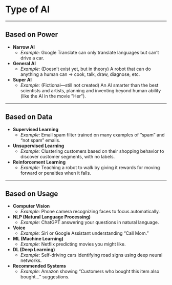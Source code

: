 # Type of AI

---

## Based on Power

- **Narrow AI**
  - *Example:* Google Translate can only translate languages but can’t drive a car.
- **General AI**
  - *Example:* (Doesn’t exist yet, but in theory) A robot that can do anything a human can -> cook, talk, draw, diagnose, etc.
- **Super AI**
  - *Example:* (Fictional—still not created) An AI smarter than the best scientists and artists, planning and inventing beyond human ability (like the AI in the movie "Her").

---

## Based on Data

- **Supervised Learning**
  - *Example:* Email spam filter trained on many examples of “spam” and “not spam” emails.
- **Unsupervised Learning**
  - *Example:* Clustering customers based on their shopping behavior to discover customer segments, with no labels.
- **Reinforcement Learning**
  - *Example:* Teaching a robot to walk by giving it rewards for moving forward or penalties when it falls.

---

## Based on Usage

- **Computer Vision**
  - *Example:* Phone camera recognizing faces to focus automatically.
- **NLP (Natural Language Processing)**
  - *Example:* ChatGPT answering your questions in natural language.
- **Voice**  
  - *Example:* Siri or Google Assistant understanding “Call Mom.”
- **ML (Machine Learning)**
  - *Example:* Netflix predicting movies you might like.
- **DL (Deep Learning)**
  - *Example:* Self-driving cars identifying road signs using deep neural networks.
- **Recommended Systems**
  - *Example:* Amazon showing “Customers who bought this item also bought…” suggestions.